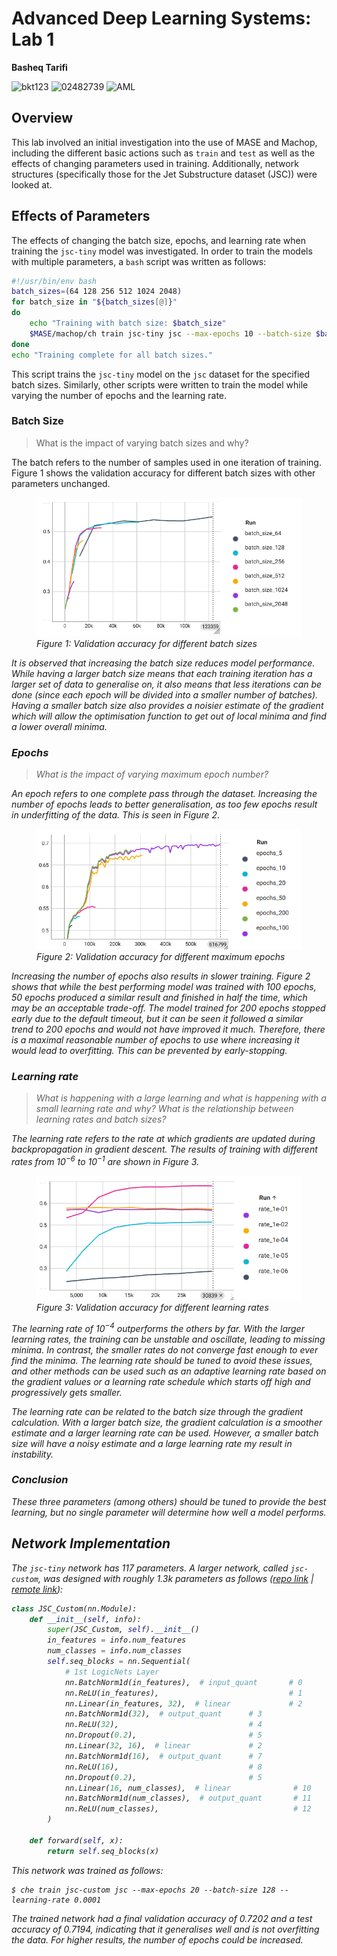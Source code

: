 # Advanced Deep Learning Systems: Lab 1

**Basheq Tarifi**

![bkt123](https://img.shields.io/badge/short%20code-bkt123-green) ![02482739](https://img.shields.io/badge/CID-02482739-blue) ![AML](https://img.shields.io/badge/Course-MSc%20Applied%20Machine%20Learning-purple)

## Overview
This lab involved an initial investigation into the use of MASE and Machop, including the different basic actions such as `train` and `test` as well as the effects of changing parameters used in training. Additionally, network structures (specifically those for the Jet Substructure dataset (JSC)) were looked at.

## Effects of Parameters
The effects of changing the batch size, epochs, and learning rate when training the `jsc-tiny` model was investigated. In order to train the models with multiple parameters, a `bash` script was written as follows:
```bash
#!/usr/bin/env bash
batch_sizes=(64 128 256 512 1024 2048)
for batch_size in "${batch_sizes[@]}"
do
    echo "Training with batch size: $batch_size"
    $MASE/machop/ch train jsc-tiny jsc --max-epochs 10 --batch-size $batch_size --project "lab-1_jsc-tiny_varying-batch-size"
done
echo "Training complete for all batch sizes."
```

This script trains the `jsc-tiny` model on the `jsc` dataset for the specified batch sizes. Similarly, other scripts were written to train the model while varying the number of epochs and the learning rate.

### Batch Size
> What is the impact of varying batch sizes and why?

The batch refers to the number of samples used in one iteration of training. Figure 1 shows the validation accuracy for different batch sizes with other parameters unchanged.

<figure>
  <img src="./lab1-batch-sizes.png"/>
  <figcaption><i>Figure 1: Validation accuracy for different batch sizes<i></figcaption>
</figure>

It is observed that increasing the batch size reduces model performance. While having a larger batch size means that each training iteration has a larger set of data to generalise on, it also means that less iterations can be done (since each epoch will be divided into a smaller number of batches). Having a smaller batch size also provides a noisier estimate of the gradient which will allow the optimisation function to get out of local minima and find a lower overall minima.

### Epochs
> What is the impact of varying maximum epoch number?

An epoch refers to one complete pass through the dataset. Increasing the number of epochs leads to better generalisation, as too few epochs result in underfitting of the data. This is seen in Figure 2.
<figure>
  <img src="./lab1-epochs.png"/>
  <figcaption><i>Figure 2: Validation accuracy for different maximum epochs</i></figcaption>
</figure>

Increasing the number of epochs also results in slower training. Figure 2 shows that while the best performing model was trained with 100 epochs, 50 epochs produced a similar result and finished in half the time, which may be an acceptable trade-off. The model trained for 200 epochs stopped early due to the default timeout, but it can be seen it followed a similar trend to 200 epochs and would not have improved it much. Therefore, there is a maximal reasonable number of epochs to use where increasing it would lead to overfitting. This can be prevented by early-stopping.

### Learning rate
> What is happening with a large learning and what is happening with a small learning rate and why? What is the relationship between learning rates and batch sizes?

The learning rate refers to the rate at which gradients are updated during backpropagation in gradient descent. The results of training with different rates from $10^{-6}$ to $10^{-1}$ are shown in Figure 3.

<figure>
  <img src="./lab1-lr.png"/>
  <figcaption><i>Figure 3: Validation accuracy for different learning rates</i></figcaption>
</figure>

The learning rate of $10^{-4}$ outperforms the others by far. With the larger learning rates, the training can be unstable and oscillate, leading to missing minima. In contrast, the smaller rates do not converge fast enough to ever find the minima. The learning rate should be tuned to avoid these issues, and other methods can be used such as an adaptive learning rate based on the gradient values or a learning rate schedule which starts off high and progressively gets smaller.

The learning rate can be related to the batch size through the gradient calculation. With a larger batch size, the gradient calculation is a smoother estimate and a larger learning rate can be used. However, a smaller batch size will have a noisy estimate and a large learning rate my result in instability.

### Conclusion
These three parameters (among others) should be tuned to provide the best learning, but no single parameter will determine how well a model performs.

## Network Implementation
The `jsc-tiny` network has 117 parameters. A larger network, called `jsc-custom`, was designed with roughly 1.3k parameters as follows ([repo link](../../../machop/chop/models/physical/jet_substructure/__init__.py#L93) | [remote link](https://github.com/btarifi10/mase/machop/chop/models/physical/jet_substructure/__init__.py#L93)):
```python
class JSC_Custom(nn.Module):
    def __init__(self, info):
        super(JSC_Custom, self).__init__()
        in_features = info.num_features
        num_classes = info.num_classes
        self.seq_blocks = nn.Sequential(
            # 1st LogicNets Layer
            nn.BatchNorm1d(in_features),  # input_quant       # 0
            nn.ReLU(in_features),                             # 1
            nn.Linear(in_features, 32),  # linear             # 2
            nn.BatchNorm1d(32),  # output_quant      # 3
            nn.ReLU(32),                             # 4
            nn.Dropout(0.2),                         # 5
            nn.Linear(32, 16),  # linear             # 2
            nn.BatchNorm1d(16),  # output_quant      # 7
            nn.ReLU(16),                             # 8
            nn.Dropout(0.2),                         # 5
            nn.Linear(16, num_classes),  # linear              # 10
            nn.BatchNorm1d(num_classes),  # output_quant       # 11
            nn.ReLU(num_classes),                              # 12
        )

    def forward(self, x):
        return self.seq_blocks(x)
```

This network was trained as follows:
```
$ che train jsc-custom jsc --max-epochs 20 --batch-size 128 --learning-rate 0.0001
```

The trained network had a final validation accuracy of 0.7202 and a test accuracy of 0.7194, indicating that it generalises well and is not overfitting the data. For higher results, the number of epochs could be increased.